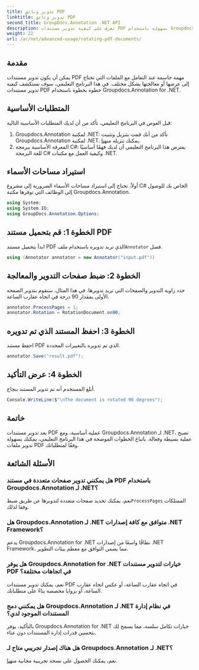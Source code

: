 ```yaml
---
title: تدوير وثائق PDF
linktitle: تدوير وثائق PDF
second_title: GroupDocs.Annotation .NET API
description: تعرف على كيفية تدوير مستندات PDF بسهولة باستخدام Groupdocs.Annotation لـ .NET. تحسين كفاءة إدارة الوثائق.
weight: 22
url: /ar/net/advanced-usage/rotating-pdf-documents/
---
```

## مقدمة
يمكن أن يكون تدوير مستندات PDF مهمة حاسمة عند التعامل مع الملفات التي تحتاج إلى عرضها أو معالجتها بشكل مختلف. في هذا البرنامج التعليمي، سوف نستكشف كيفية تدوير مستندات PDF خطوة بخطوة باستخدام Groupdocs.Annotation for .NET.
## المتطلبات الأساسية
قبل الغوص في البرنامج التعليمي، تأكد من أن لديك المتطلبات الأساسية التالية:
1.  Groupdocs.Annotation لمكتبة .NET: تأكد من أنك قمت بتنزيل وتثبيت Groupdocs.Annotation لمكتبة .NET. يمكنك تنزيله من[هنا](https://releases.groupdocs.com/annotation/net/).
2. المعرفة الأساسية ببرمجة C#: يفترض هذا البرنامج التعليمي أن لديك فهمًا أساسيًا للغة البرمجة C# وكيفية العمل مع مكتبات .NET.

## استيراد مساحات الأسماء
أولاً، تحتاج إلى استيراد مساحات الأسماء الضرورية إلى مشروع C# الخاص بك للوصول إلى الوظائف التي توفرها مكتبة Groupdocs.Annotation.
```csharp
using System;
using System.IO;
using GroupDocs.Annotation.Options;
```
## الخطوة 1: قم بتحميل مستند PDF
 ابدأ بتحميل مستند PDF الذي تريد تدويره باستخدام ملف`Annotator` فصل.
```csharp
using (Annotator annotator = new Annotator("input.pdf"))
```
## الخطوة 2: ضبط صفحات التدوير والمعالجة
حدد زاوية التدوير والصفحات التي تريد تدويرها. في هذا المثال، سنقوم بتدوير الصفحة الأولى بمقدار 90 درجة في اتجاه عقارب الساعة.
```csharp
annotator.ProcessPages = 1;
annotator.Rotation = RotationDocument.on90;
```
## الخطوة 3: احفظ المستند الذي تم تدويره
احفظ مستند PDF الذي تم تدويره بالتغييرات المحددة.
```csharp
annotator.Save("result.pdf");
```
## الخطوة 4: عرض التأكيد
أبلغ المستخدم أنه تم تدوير المستند بنجاح.
```csharp
Console.WriteLine($"\nThe document is rotated 90 degrees");
```

## خاتمة
يعد تدوير مستندات PDF عملية أساسية، ومع Groupdocs.Annotation لـ .NET، تصبح عملية بسيطة وفعالة. باتباع الخطوات الموضحة في هذا البرنامج التعليمي، يمكنك بسهولة تدوير ملفات PDF وفقًا لمتطلباتك.
## الأسئلة الشائعة
### هل يمكنني تدوير صفحات متعددة في مستند PDF باستخدام Groupdocs.Annotation لـ .NET؟
 نعم، يمكنك تحديد صفحات متعددة لتدويرها عن طريق ضبط`ProcessPages` الممتلكات وفقا لذلك.
### هل Groupdocs.Annotation لـ .NET متوافق مع كافة إصدارات .NET Framework؟
يدعم Groupdocs.Annotation for .NET نطاقًا واسعًا من إصدارات .NET Framework، مما يضمن التوافق مع معظم بيئات التطوير.
### هل يوفر Groupdocs.Annotation for .NET خيارات لتدوير مستندات PDF في اتجاهات مختلفة؟
نعم، يمكنك تدوير مستندات PDF في اتجاه عقارب الساعة، أو عكس اتجاه عقارب الساعة، أو بزوايا مخصصة بناءً على متطلباتك.
### هل يمكنني دمج Groupdocs.Annotation لـ .NET في نظام إدارة المستندات الموجود لدي؟
بالتأكيد، يوفر Groupdocs.Annotation for .NET خيارات تكامل سلسة، مما يسمح لك بتحسين قدرات إدارة المستندات دون عناء.
### هل هناك إصدار تجريبي متاح لـ Groupdocs.Annotation لـ .NET؟
 نعم، يمكنك الحصول على نسخة تجريبية مجانية من[هنا](https://releases.groupdocs.com/).